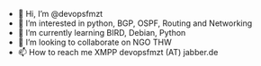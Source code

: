 - 👋 Hi, I’m @devopsfmzt
- 👀 I’m interested in python, BGP, OSPF, Routing and Networking
- 🌱 I’m currently learning BIRD, Debian, Python
- 💞️ I’m looking to collaborate on NGO THW
- 📫 How to reach me XMPP devopsfmzt (AT) jabber.de

<!---
devopsfmzt/devopsfmzt is a ✨ special ✨ repository because its `README.md` (this file) appears on your GitHub profile.
You can click the Preview link to take a look at your changes.
--->
